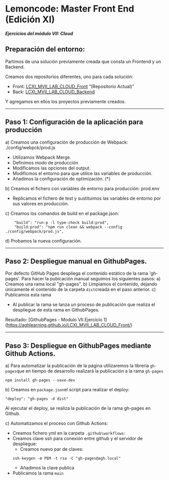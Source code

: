 # Lemoncode: Master Front End (Edición XI)
***Ejercicios del módulo VII: Cloud***

## Preparación del entorno:

Partimos de una solución previamente creada que consta un Frontend y un Backend.

Creamos dos repositorios diferentes, uno para cada solución:
* Front: [LCXI_MVII_LAB_CLOUD_Front](https://github.com/AghLearning/LCXI_MVII_LAB_CLOUD_Backend) ”(Repositorio Actual)”
* Back: [LCXI_MVII_LAB_CLOUD_Backend](https://github.com/AghLearning/LCXI_MVII_LAB_CLOUD_Front)

Y agregamos en ellos los proyectos previamente creados.

___

## Paso 1: Configuración de la aplicación para producción

a) Creamos una configuración de producción de Webpack: ./config/webpck/prod.js
  - Utilizamos Webpack Merge.
  - Definimos modo de producción
  - Modificamos las opciones del output.
  - Modificmos el entorno para que utilice las variables de producción.
  - Añadimos la configuración de optimizacíón. (*)


b) Creamos el fichero con variables de entorno para producción: prod.env
  - Replicamos el fichero de test y sustituimos las variables de entorno por sus valores en producción.

c) Creamos los comandos de build en el package.json:
```
    "build": "run-p -l type-check build:prod",
    "build:prod": "npm run clean && webpack --config ./config/webpack/prod.js",
```
d) Probamos la nueva configuración.

___

## Paso 2: Despliegue manual en GithubPages.

Por defecto GitHub Pages despliega el contenido estático de la rama 'gh-pages'. Para hacer la pubicación manual seguimos los siguientes pasos:
a) Creamos una rama local "gh-pages".
b) Limpiamos el contenido, dejando únicamente el contenido de la carpeta `dist`creada en el paso anterior.
c) Publicamos esta rama
  * Al publicar la rama se lanza un proceso de publicación que realiza el despliegue de esta rama en GithubPages.

Resultado: [GithubPages - Modulo VII.Ejercicio 1] (https://aghlearning.github.io/LCXI_MVII_LAB_CLOUD_Front/)

___

## Paso 3: Despliegue en GithubPages mediante Github Actions.

a) Para automatizar la publicación de la página utilizaremos la libreria `gh-pages`que en tiempo de desarrollo realizará la publicación a la rama `gh-pages`

```
npm install gh-pages --save-dev
```

b) Creamos en `package.json`el script para realizar el deploy:
```
"deploy": "gh-pages -d dist"
```

Al ejecutar el deploy, se realiza la publicación de la rama gh-pages en Github.

c) Automatizamos el proceso con Github Actions:

* Creamos fichero yml en la carpeta `.github\workflows`:
* Creamos clave ssh para conexión entre github y el servidor de despliegue:
  - Creamos nuevo par de claves:
  ```
  ssh-keygen -m PEM -t rsa -C "gh-pages@agh.local"
  ```
  - Añadimos la clave publica
* Publicamos la rama `main`




